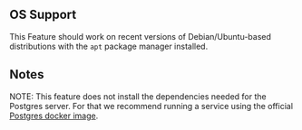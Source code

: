 ## OS Support

This Feature should work on recent versions of Debian/Ubuntu-based distributions with the `apt` package manager installed.

## Notes

NOTE: This feature does not install the dependencies needed for the Postgres server.
For that we recommend running a service using the official
[Postgres docker image](https://hub.docker.com/_/postgres).

